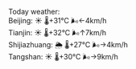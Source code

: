 Today weather:  
Beijing: ☀️   🌡️+31°C 🌬️←4km/h  
Tianjin: ☀️   🌡️+32°C 🌬️↑7km/h  
Shijiazhuang: 🌦   🌡️+27°C 🌬️→4km/h  
Tangshan: ☀️   🌡️+30°C 🌬️→9km/h  
